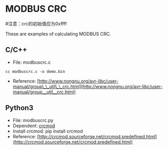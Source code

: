 MODBUS CRC
==========
#注意：crc的初始值应为0xffff

These are examples of calculating MODBUS CRC.

C/C++
-----

* File: modbuscrc.c

```
cc modbuscrc.c -o demo.bin
```

* Reference: [http://www.nongnu.org/avr-libc/user-manual/group\_\_util\_\_crc.html](http://www.nongnu.org/avr-libc/user-manual/group__util__crc.html)


Python3
-------

* File: modbuscrc.py
* Dependent: [crcmod](https://pypi.python.org/pypi/crcmod)
* Install crcmod: pip install crcmod
* Reference: [http://crcmod.sourceforge.net/crcmod.predefined.html](http://crcmod.sourceforge.net/crcmod.predefined.html)
